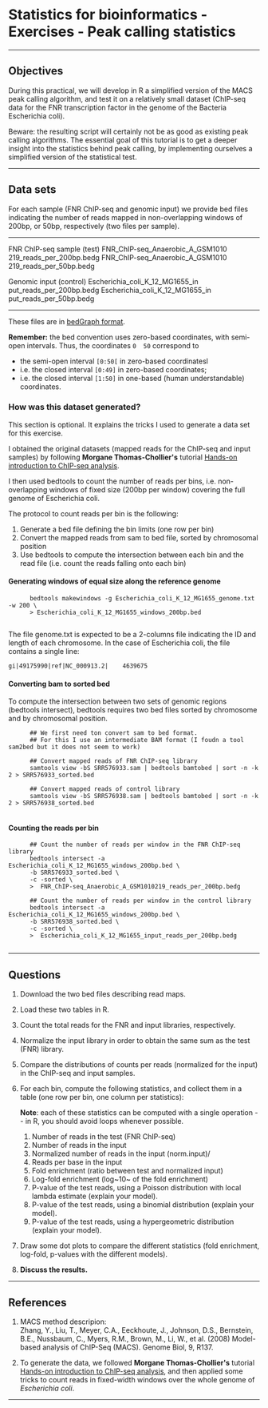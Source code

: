 Statistics for bioinformatics - Exercises - Peak calling statistics
===================================================================

* * * * *

Objectives
----------

During this practical, we will develop in R a simplified version of the
MACS peak calling algorithm, and test it on a relatively small dataset
(ChIP-seq data for the FNR transcription factor in the genome of the
Bacteria Escherichia coli).

Beware: the resulting script will certainly not be as good as existing
peak calling algorithms. The essential goal of this tutorial is to get a
deeper insight into the statistics behind peak calling, by implementing
ourselves a simplified version of the statistical test.

* * * * *

Data sets
---------

For each sample (FNR ChIP-seq and genomic input) we provide bed files
indicating the number of reads mapped in non-overlapping windows of
200bp, or 50bp, respectively (two files per sample).

  ------------------------------------ ------------------------------------
  FNR ChIP-seq sample (test)           FNR\_ChIP-seq\_Anaerobic\_A\_GSM1010
                                       219\_reads\_per\_200bp.bedg
                                       FNR\_ChIP-seq\_Anaerobic\_A\_GSM1010
                                       219\_reads\_per\_50bp.bedg

  Genomic input (control)              Escherichia\_coli\_K\_12\_MG1655\_in
                                       put\_reads\_per\_200bp.bedg
                                       Escherichia\_coli\_K\_12\_MG1655\_in
                                       put\_reads\_per\_50bp.bedg
  ------------------------------------ ------------------------------------

These files are in [bedGraph
format](http://genome.ucsc.edu/goldenPath/help/bedgraph.html).

**Remember:** the bed convention uses zero-based coordinates, with
semi-open intervals. Thus, the coordinates `0  50` correspond to

-   the semi-open interval `[0:50[` in zero-based coordinatesl
-   i.e. the closed interval `[0:49]` in zero-based coordinates;
-   i.e. the closed interval `[1:50]` in one-based (human
    understandable) coordinates.

### How was this dataset generated?

This section is optional. It explains the tricks I used to generate a
data set for this exercise.

I obtained the original datasets (mapped reads for the ChIP-seq and
input samples) by following **Morgane Thomas-Chollier's** tutorial
[Hands-on introduction to ChIP-seq
analysis](http://www.biologie.ens.fr/~mthomas/other/chip-seq-training/).

I then used bedtools to count the number of reads per bins, i.e.
non-overlapping windows of fixed size (200bp per window) covering the
full genome of Escherichia coli.

The protocol to count reads per bin is the following:

1.  Generate a bed file defining the bin limits (one row per bin)
2.  Convert the mapped reads from sam to bed file, sorted by chromosomal
    position
3.  Use bedtools to compute the intersection between each bin and the
    read file (i.e. count the reads falling onto each bin)

#### Generating windows of equal size along the reference genome

``` {.brush:bash;}
      bedtools makewindows -g Escherichia_coli_K_12_MG1655_genome.txt -w 200 \
      > Escherichia_coli_K_12_MG1655_windows_200bp.bed
    
```

The file genome.txt is expected to be a 2-columns file indicating the ID
and length of each chromosome. In the case of Escherichia coli, the file
contains a single line:

    gi|49175990|ref|NC_000913.2|    4639675

#### Converting bam to sorted bed

To compute the intersection between two sets of genomic regions
(bedtools intersect), bedtools requires two bed files sorted by
chromosome and by chromosomal position.

``` {.brush:bash;}
      ## We first need ton convert sam to bed format.
      ## For this I use an intermediate BAM format (I foudn a tool sam2bed but it does not seem to work)

      ## Convert mapped reads of FNR ChIP-seq library
      samtools view -bS SRR576933.sam | bedtools bamtobed | sort -n -k 2 > SRR576933_sorted.bed

      ## Convert mapped reads of control library
      samtools view -bS SRR576938.sam | bedtools bamtobed | sort -n -k 2 > SRR576938_sorted.bed
    
```

#### Counting the reads per bin

``` {.brush:bash;}
      ## Count the number of reads per window in the FNR ChIP-seq library
      bedtools intersect -a Escherichia_coli_K_12_MG1655_windows_200bp.bed \
      -b SRR576933_sorted.bed \
      -c -sorted \
      >  FNR_ChIP-seq_Anaerobic_A_GSM1010219_reads_per_200bp.bedg

      ## Count the number of reads per window in the control library
      bedtools intersect -a Escherichia_coli_K_12_MG1655_windows_200bp.bed \
      -b SRR576938_sorted.bed \
      -c -sorted \
      >  Escherichia_coli_K_12_MG1655_input_reads_per_200bp.bedg
    
```

* * * * *

Questions
---------

1.  Download the two bed files describing read maps.
2.  Load these two tables in R.
3.  Count the total reads for the FNR and input libraries, respectively.
4.  Normalize the input library in order to obtain the same sum as the
    test (FNR) library.
5.  Compare the distributions of counts per reads (normalized for the
    input) in the ChIP-seq and input samples.

6.  For each bin, compute the following statistics, and collect them in
    a table (one row per bin, one column per statistics):

    **Note**: each of these statistics can be computed with a single
    operation -- in R, you should avoid loops whenever possible.

    1.  Number of reads in the test (FNR ChIP-seq)
    2.  Number of reads in the input
    3.  Normalized number of reads in the input (norm.input)/
    4.  Reads per base in the input
    5.  Fold enrichment (ratio between test and normalized input)
    6.  Log-fold enrichment (log~10~ of the fold enrichment)
    7.  P-value of the test reads, using a Poisson distribution with
        local lambda estimate (explain your model).
    8.  P-value of the test reads, using a binomial distribution
        (explain your model).
    9.  P-value of the test reads, using a hypergeometric distribution
        (explain your model).

7.  Draw some dot plots to compare the different statistics (fold
    enrichment, log-fold, p-values with the different models).
8.  **Discuss the results.**

* * * * *

References
----------

1.  MACS method descripion: \
    Zhang, Y., Liu, T., Meyer, C.A., Eeckhoute, J., Johnson, D.S.,
    Bernstein, B.E., Nussbaum, C., Myers, R.M., Brown, M., Li, W., et
    al. (2008) Model-based analysis of ChIP-Seq (MACS). Genome Biol, 9,
    R137.

2.  To generate the data, we followed **Morgane Thomas-Chollier's**
    tutorial [Hands-on introduction to ChIP-seq
    analysis](http://www.biologie.ens.fr/~mthomas/other/chip-seq-training/),
    and then applied some tricks to count reads in fixed-width windows
    over the whole genome of *Escherichia coli*.

* * * * *
